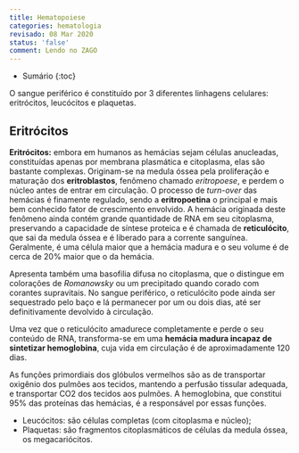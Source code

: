 ```yaml
---
title: Hematopoiese
categories: hematologia
revisado: 08 Mar 2020
status: 'false'
comment: Lendo no ZAGO
---
```


* Sumário
{:toc}

O sangue periférico é constituído por 3 diferentes linhagens celulares:  eritrócitos, leucócitos e plaquetas.

## Eritrócitos

**Eritrócitos:** embora em humanos as hemácias sejam células anucleadas, constituídas apenas por membrana plasmática e citoplasma, elas são bastante complexas. Originam-se na
medula óssea pela proliferação e maturação dos **eritroblastos**, fenômeno chamado *eritropoese*, e perdem o núcleo antes de entrar em circulação. O processo de *turn-over* das hemácias é finamente regulado, sendo a **eritropoetina** o principal e mais bem conhecido fator de crescimento envolvido. A hemácia originada deste fenômeno ainda contém grande quantidade de RNA em seu citoplasma, preservando a capacidade de síntese proteica e é chamada de **reticulócito**, que sai da medula óssea e é liberado para a corrente sanguínea. Geralmente, é uma célula maior que a hemácia madura e o seu volume é de cerca de 20% maior que o da hemácia.

Apresenta também uma basofilia difusa no citoplasma, que o distingue em colorações de *Romanowsky* ou um precipitado quando corado com corantes supravitais. No sangue periférico, o reticulócito pode ainda ser sequestrado pelo baço e lá permanecer por um ou dois dias, até ser definitivamente devolvido à circulação. 

Uma vez que o reticulócito amadurece completamente e perde o seu conteúdo de RNA, transforma-se em uma **hemácia madura incapaz de sintetizar hemoglobina**, cuja vida em circulação é de aproximadamente 120 dias.

As funções primordiais dos glóbulos vermelhos são as de transportar oxigênio dos pulmões aos tecidos, mantendo a perfusão tissular adequada, e transportar CO2 dos tecidos aos pulmões. A hemoglobina, que constitui 95% das proteínas das hemácias, é a responsável por essas funções.






* Leucócitos: são células completas (com citoplasma e núcleo);
* Plaquetas: são fragmentos citoplasmáticos de células da medula óssea, os megacariócitos.
